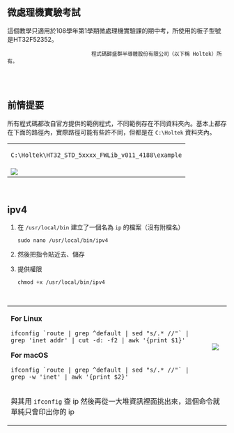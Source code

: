 微處理機實驗考試
------
這個教學只適用於108學年第1學期微處理機實驗課的期中考，所使用的板子型號是HT32F52352。

&nbsp;&nbsp;&nbsp;&nbsp;&nbsp;&nbsp;&nbsp;&nbsp;&nbsp;&nbsp;&nbsp;&nbsp;&nbsp;&nbsp;&nbsp;&nbsp;&nbsp;&nbsp;&nbsp;&nbsp;&nbsp;&nbsp;&nbsp;&nbsp;&nbsp;&nbsp;&nbsp;&nbsp;&nbsp;&nbsp;&nbsp;&nbsp;&nbsp;&nbsp;&nbsp;&nbsp;&nbsp;&nbsp;&nbsp;&nbsp;&nbsp;&nbsp;&nbsp;&nbsp;&nbsp;&nbsp;&nbsp;&nbsp; `程式碼歸盛群半導體股份有限公司（以下稱 Holtek）所有。`

<br>
<br>

## 前情提要
所有程式碼都改自官方提供的範例程式，不同範例存在不同資料夾內。基本上都存在下面的路徑內，實際路徑可能有些許不同，但都是在 `C:\Holtek` 資料夾內。
<table>
<tr>
<td>
  
  `C:\Holtek\HT32_STD_5xxxx_FWLib_v011_4188\example`
</td>
</tr>
<tr>
<td>
<img src="/images/Intro.gif"</img>
</td>
</tr>
</table>

<br>

## ipv4
1. 在 `/usr/local/bin` 建立了一個名為 `ip` 的檔案（沒有附檔名）

    ```shell
    sudo nano /usr/local/bin/ipv4
    ```
2. 然後把指令貼近去、儲存
3. 提供權限

    ```shell
    chmod +x /usr/local/bin/ipv4
    ```
<br>
<table>
<tr>
<td>
  
  **For Linux**
  ```shell
  ifconfig `route | grep ^default | sed "s/.* //"` |
  grep 'inet addr' | cut -d: -f2 | awk '{print $1}'
  ```
  
  **For macOS**
  ```shell
  ifconfig `route | grep ^default | sed "s/.* //"` |
  grep -w 'inet' | awk '{print $2}'
  ```
</td>
<td>
<img src="/images/ip.png"</img>
</td>
</tr>
<tr>
<td colspan="2">

  與其用 `ifconfig` 查 ip 然後再從一大堆資訊裡面挑出來，這個命令就單純只會印出你的 ip
</td>
</tr>
</table>
